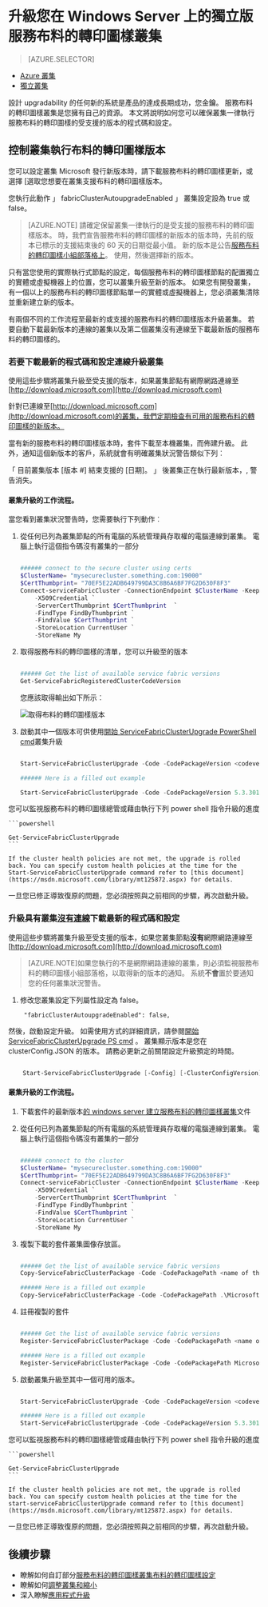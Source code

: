 <properties
   pageTitle="升級在 Windows Server 上的獨立版服務布料的轉印圖樣叢集 |Microsoft Azure"
   description="升級的程式碼服務布料的轉印圖樣及/或執行獨立版服務布料的轉印圖樣叢集，包括設定叢集更新模式的設定"
   services="service-fabric"
   documentationCenter=".net"
   authors="ChackDan"
   manager="timlt"
   editor=""/>

<tags
   ms.service="service-fabric"
   ms.devlang="dotnet"
   ms.topic="article"
   ms.tgt_pltfrm="na"
   ms.workload="na"
   ms.date="10/10/2016"
   ms.author="chackdan"/>


# <a name="upgrade-your-standalone-service-fabric-cluster-on-windows-server"></a>升級您在 Windows Server 上的獨立版服務布料的轉印圖樣叢集

> [AZURE.SELECTOR]
- [Azure 叢集](service-fabric-cluster-upgrade.md)
- [獨立叢集](service-fabric-cluster-upgrade-windows-server.md)

設計 upgradability 的任何新的系統是產品的達成長期成功，您金鑰。 服務布料的轉印圖樣叢集是您擁有自己的資源。 本文將說明如何您可以確保叢集一律執行服務布料的轉印圖樣的受支援的版本的程式碼和設定。

## <a name="controlling-the-fabric-version-that-runs-on-your-cluster"></a>控制叢集執行布料的轉印圖樣版本

您可以設定叢集 Microsoft 發行新版本時，請下載服務布料的轉印圖樣更新，或選擇 [選取您想要在叢集支援布料的轉印圖樣版本。 

您執行此動作 」 fabricClusterAutoupgradeEnabled 」 叢集設定設為 true 或 false。


>[AZURE.NOTE] 請確定保留叢集一律執行的是受支援的服務布料的轉印圖樣版本。 時，我們宣告服務布料的轉印圖樣的新版本的版本時，先前的版本已標示的支援結束後的 60 天的日期從最小值。 新的版本是公告[服務布料的轉印圖樣小組部落格上](https://blogs.msdn.microsoft.com/azureservicefabric/ )。 使用，然後選擇新的版本。 


只有當您使用的實際執行式節點的設定，每個服務布料的轉印圖樣節點的配置獨立的實體或虛擬機器上的位置，您可以叢集升級至新的版本。 如果您有開發叢集，有一個以上的服務布料的轉印圖樣節點單一的實體或虛擬機器上，您必須叢集清除並重新建立新的版本。


有兩個不同的工作流程至最新的或支援的服務布料的轉印圖樣版本升級叢集。 若要自動下載最新版本的連線的叢集以及第二個叢集沒有連線至下載最新版的服務布料的轉印圖樣的。

### <a name="upgrade-the-clusters-with-connectivity-to-download-the-latest-code-and-configuration"></a>若要下載最新的程式碼和設定連線升級叢集 

使用這些步驟將叢集升級至受支援的版本，如果叢集節點有網際網路連線至[http://download.microsoft.com](http://download.microsoft.com) 

針對已連線至[http://download.microsoft.com](http://download.microsoft.com)的叢集，我們定期檢查有可用的服務布料的轉印圖樣的新版本。


當有新的服務布料的轉印圖樣版本時，套件下載至本機叢集，而佈建升級。 此外，通知這個新版本的客戶，系統就會有明確叢集狀況警告類似下列︰

「 目前叢集版本 [版本 #] 結束支援的 [日期]。 」 後叢集正在執行最新版本，, 警告消失。


#### <a name="cluster-upgrade-workflow"></a>叢集升級的工作流程。
 
當您看到叢集狀況警告時，您需要執行下列動作︰

1. 從任何已列為叢集節點的所有電腦的系統管理員存取權的電腦連線到叢集。 電腦上執行這個指令碼沒有叢集的一部分

    ```powershell

    ###### connect to the secure cluster using certs
    $ClusterName= "mysecurecluster.something.com:19000"
    $CertThumbprint= "70EF5E22ADB649799DA3C8B6A6BF7FG2D630F8F3" 
    Connect-serviceFabricCluster -ConnectionEndpoint $ClusterName -KeepAliveIntervalInSec 10 `
        -X509Credential `
        -ServerCertThumbprint $CertThumbprint  `
        -FindType FindByThumbprint `
        -FindValue $CertThumbprint `
        -StoreLocation CurrentUser `
        -StoreName My
    ```

2. 取得服務布料的轉印圖樣的清單，您可以升級至的版本

    ```powershell

    ###### Get the list of available service fabric versions 
    Get-ServiceFabricRegisteredClusterCodeVersion
    ```

    您應該取得輸出如下所示︰

    ![取得布料的轉印圖樣版本][getfabversions]

3. 啟動其中一個版本可供使用[開始 ServiceFabricClusterUpgrade PowerShell cmd](https://msdn.microsoft.com/library/mt125872.aspx)叢集升級

    ```Powershell

    Start-ServiceFabricClusterUpgrade -Code -CodePackageVersion <codeversion#> -Monitored -FailureAction Rollback

    ###### Here is a filled out example

    Start-ServiceFabricClusterUpgrade -Code -CodePackageVersion 5.3.301.9590 -Monitored -FailureAction Rollback
    
    ```
您可以監視服務布料的轉印圖樣總管或藉由執行下列 power shell 指令升級的進度

    ```powershell

    Get-ServiceFabricClusterUpgrade
    ```

    If the cluster health policies are not met, the upgrade is rolled back. You can specify custom health policies at the time for the Start-ServiceFabricClusterUpgrade command refer to [this document](https://msdn.microsoft.com/library/mt125872.aspx) for details. 

一旦您已修正導致復原的問題，您必須按照與之前相同的步驟，再次啟動升級。


### <a name="upgrade-the-clusters-with-uno-connectivityu-to-download-the-latest-code-and-configuration"></a>升級具有叢集<U>沒有連線</u>下載最新的程式碼和設定

使用這些步驟將叢集升級至受支援的版本，如果您叢集節點**沒有**網際網路連線至[http://download.microsoft.com](http://download.microsoft.com) 


>[AZURE.NOTE]如果您執行的不是網際網路連線的叢集，則必須監視服務布料的轉印圖樣小組部落格，以取得新的版本的通知。 系統**不會**置於要通知您的任何叢集狀況警告。  

1. 修改您叢集設定下列屬性設定為 false。

        "fabricClusterAutoupgradeEnabled": false,

然後，啟動設定升級。 如需使用方式的詳細資訊，請參閱[開始 ServiceFabricClusterUpgrade PS cmd](https://msdn.microsoft.com/library/mt125872.aspx) 。 叢集顯示版本是您在 clusterConfig.JSON 的版本。 請務必更新之前關閉設定升級預定的時間。

```powershell

    Start-ServiceFabricClusterUpgrade [-Config] [-ClusterConfigVersion] -FailureAction Rollback -Monitored 

```

#### <a name="cluster-upgrade-workflow"></a>叢集升級的工作流程。
 


1. 下載套件的最新版本[的 windows server 建立服務布料的轉印圖樣叢集](service-fabric-cluster-creation-for-windows-server.md)文件 


1. 從任何已列為叢集節點的所有電腦的系統管理員存取權的電腦連線到叢集。 電腦上執行這個指令碼沒有叢集的一部分 

    ```powershell

    ###### connect to the cluster
    $ClusterName= "mysecurecluster.something.com:19000"
    $CertThumbprint= "70EF5E22ADB649799DA3C8B6A6BF7FG2D630F8F3" 
    Connect-serviceFabricCluster -ConnectionEndpoint $ClusterName -KeepAliveIntervalInSec 10 `
        -X509Credential `
        -ServerCertThumbprint $CertThumbprint  `
        -FindType FindByThumbprint `
        -FindValue $CertThumbprint `
        -StoreLocation CurrentUser `
        -StoreName My
    ```

2. 複製下載的套件叢集圖像存放區。

    ```powershell

    ###### Get the list of available service fabric versions 
    Copy-ServiceFabricClusterPackage -Code -CodePackagePath <name of the .cab file including the path to it> -ImageStoreConnectionString "fabric:ImageStore"

    ###### Here is a filled out example
    Copy-ServiceFabricClusterPackage -Code -CodePackagePath .\MicrosoftAzureServiceFabric.5.3.301.9590.cab -ImageStoreConnectionString "fabric:ImageStore"


    ```

2. 註冊複製的套件 

    ```powershell

    ###### Get the list of available service fabric versions 
    Register-ServiceFabricClusterPackage -Code -CodePackagePath <name of the .cab file> 

    ###### Here is a filled out example
    Register-ServiceFabricClusterPackage -Code -CodePackagePath MicrosoftAzureServiceFabric.5.3.301.9590.cab

     ```


3. 啟動叢集升級至其中一個可用的版本。 

    ```Powershell

    Start-ServiceFabricClusterUpgrade -Code -CodePackageVersion <codeversion#> -Monitored -FailureAction Rollback

    ###### Here is a filled out example
    Start-ServiceFabricClusterUpgrade -Code -CodePackageVersion 5.3.301.9590 -Monitored -FailureAction Rollback
    
    ```
您可以監視服務布料的轉印圖樣總管或藉由執行下列 power shell 指令升級的進度

    ```powershell

    Get-ServiceFabricClusterUpgrade
    ```

    If the cluster health policies are not met, the upgrade is rolled back. You can specify custom health policies at the time for the start-serviceFabricClusterUpgrade command refer to [this document](https://msdn.microsoft.com/library/mt125872.aspx) for details. 

一旦您已修正導致復原的問題，您必須按照與之前相同的步驟，再次啟動升級。



## <a name="next-steps"></a>後續步驟
- 瞭解如何自訂部分[服務布料的轉印圖樣叢集布料的轉印圖樣設定](service-fabric-cluster-fabric-settings.md)
- 瞭解如何[調整叢集和縮小](service-fabric-cluster-scale-up-down.md)
- 深入瞭解[應用程式升級](service-fabric-application-upgrade.md)

<!--Image references-->
[getfabversions]: ./media/service-fabric-cluster-upgrade-windows-server/getfabversions.PNG
